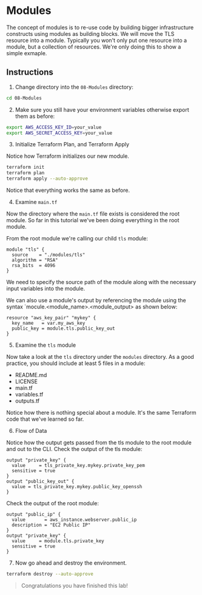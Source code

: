 # Modules

The concept of modules is to re-use code by building bigger infrastructure constructs using modules as building blocks. We will move the TLS resource into a module. Typically you won't only put one resource into a module, but a collection of resources. We're only doing this to show a simple exmaple.

## Instructions

1. Change directory into the `08-Modules` directory:

```bash
cd 08-Modules
```

2. Make sure you still have your environment variables otherwise export them as before:

```bash
export AWS_ACCESS_KEY_ID=your_value
export AWS_SECRET_ACCESS_KEY=your_value
```

3. Initialize Terraform Plan, and Terraform Apply

Notice how Terraform initializes our new module.

```bash
terraform init
terraform plan
terraform apply --auto-approve
```

Notice that everything works the same as before.

4. Examine `main.tf`

Now the directory where the `main.tf` file exists is considered the root module. So far in this tutorial we've been doing everything in the root module.

From the root module we're calling our child `tls` module:

```hcl
module "tls" {
  source    = "./modules/tls"
  algorithm = "RSA"
  rsa_bits  = 4096
}
```

We need to specify the source path of the module along with the necessary input variables into the module.

We can also use a module's output by referencing the module using the syntax `mocule.<module_name>.<module_output> as shown below:

```hcl
resource "aws_key_pair" "mykey" {
  key_name   = var.my_aws_key
  public_key = module.tls.public_key_out
}
```

5. Examine the `tls` module

Now take a look at the `tls` directory under the `modules` directory. As a good practice, you should include at least 5 files in a module:
- README.md
- LICENSE
- main.tf
- variables.tf
- outputs.tf

Notice how there is nothing special about a module. It's the same Terraform code that we've learned so far.

6. Flow of Data

Notice how the output gets passed from the tls module to the root module and out to the CLI. Check the output of the tls module:

```hcl
output "private_key" {
  value     = tls_private_key.mykey.private_key_pem
  sensitive = true
}
output "public_key_out" {
  value = tls_private_key.mykey.public_key_openssh
}
```

Check the output of the root module:

```hcl
output "public_ip" {
  value       = aws_instance.webserver.public_ip
  description = "EC2 Public IP"
}
output "private_key" {
  value     = module.tls.private_key
  sensitive = true
}
```

7. Now go ahead and destroy the environment.

```bash
terraform destroy --auto-approve
```

> Congratulations you have finished this lab!

